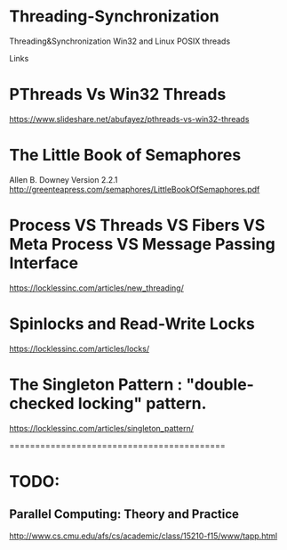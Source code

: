 # Threading-Synchronization
Threading&amp;Synchronization  Win32 and Linux POSIX threads



Links

# PThreads Vs Win32 Threads
https://www.slideshare.net/abufayez/pthreads-vs-win32-threads

# The Little Book of Semaphores
Allen B. Downey
Version 2.2.1
http://greenteapress.com/semaphores/LittleBookOfSemaphores.pdf


# Process VS Threads VS Fibers VS Meta Process VS Message Passing Interface
https://locklessinc.com/articles/new_threading/

# Spinlocks and Read-Write Locks
https://locklessinc.com/articles/locks/



# The Singleton Pattern : "double-checked locking" pattern.
https://locklessinc.com/articles/singleton_pattern/


==========================================
# TODO:
  ## Parallel Computing: Theory and Practice
http://www.cs.cmu.edu/afs/cs/academic/class/15210-f15/www/tapp.html
